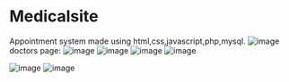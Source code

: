# Medicalsite
Appointment system made using html,css,javascript,php,mysql.
![image](https://github.com/DipS1017/Medicalsite/assets/150164648/3e63e2ba-78a4-45ce-8144-e500eeed7b2e)
doctors page:
![image](https://github.com/DipS1017/Medicalsite/assets/150164648/300aabab-a733-4be5-a672-65bb1c938988)
![image](https://github.com/DipS1017/Medicalsite/assets/150164648/dbedce2a-4a74-4652-913d-db395c0df0e2)
![image](https://github.com/DipS1017/Medicalsite/assets/150164648/c9e42dfa-b98b-4591-b2ba-1678a9400f45)
![image](https://github.com/DipS1017/Medicalsite/assets/150164648/43091e9f-8eab-454c-9d15-1439625c24cb)

![image](https://github.com/DipS1017/Medicalsite/assets/150164648/70c93006-a1a7-4fb9-a041-ad60ab0a72c9)
![image](https://github.com/DipS1017/Medicalsite/assets/150164648/12ab6ed2-4428-4c1b-8972-1c428fd7c01d)



